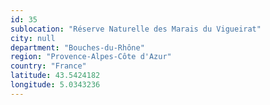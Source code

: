 ```yaml
---
id: 35
sublocation: "Réserve Naturelle des Marais du Vigueirat"
city: null
department: "Bouches-du-Rhône"
region: "Provence-Alpes-Côte d'Azur"
country: "France"
latitude: 43.5424182
longitude: 5.0343236
---
```

